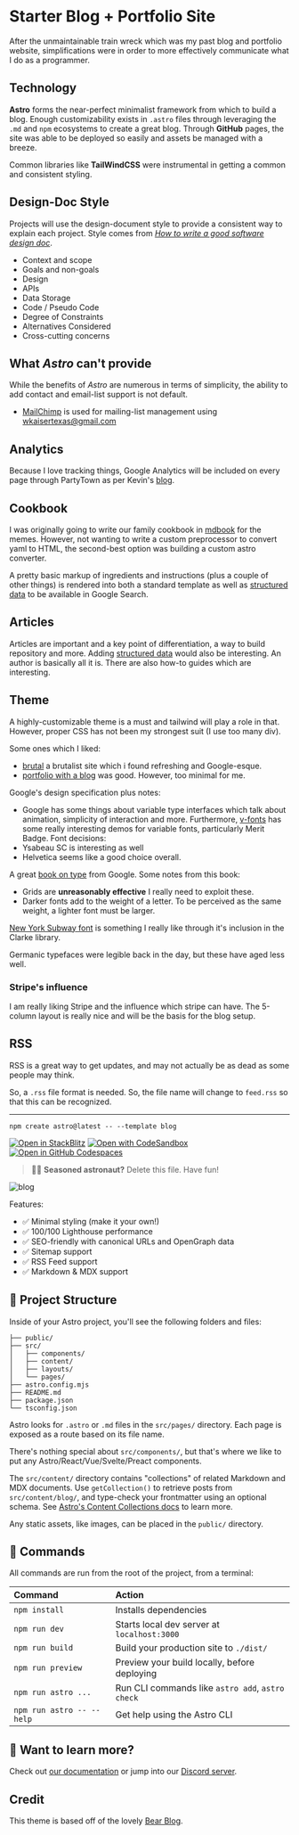 # Starter Blog + Portfolio Site

After the unmaintainable train wreck which was my past blog and portfolio website, simplifications were in order to more effectively communicate what I do as a programmer. 

## Technology

**Astro** forms the near-perfect minimalist framework from which to build a blog. Enough customizability exists in `.astro` files through leveraging the `.md` and `npm` ecosystems to create a great blog. Through **GitHub** pages, the site was able to be deployed so easily and assets be managed with a breeze.

Common libraries like **TailWindCSS** were instrumental in getting a common and consistent styling.

## Design-Doc Style

Projects will use the design-document style to provide a consistent way to explain each project. Style comes from *[How to write a good software design doc](https://www.freecodecamp.org/news/how-to-write-a-good-software-design-document-66fcf019569c/)*.

- Context and scope
- Goals and non-goals
- Design
- APIs
- Data Storage
- Code / Pseudo Code
- Degree of Constraints
- Alternatives Considered
- Cross-cutting concerns

## What *Astro* can't provide

While the benefits of *Astro* are numerous in terms of simplicity, the ability to add contact and email-list support is not default. 

- [MailChimp](https://us21.admin.mailchimp.com) is used for mailing-list management using [wkaisertexas@gmail.com](mailto:wkaisertexas@gmail.com)

## Analytics

Because I love tracking things, Google Analytics will be included on every page through PartyTown as per Kevin's [blog](https://www.kevinzunigacuellar.com/blog/google-analytics-in-astro/).

## Cookbook

I was originally going to write our family cookbook in [mdbook](https://rust-lang.github.io/mdBook/) for the memes. However, not wanting to write a custom preprocessor to convert yaml to HTML, the second-best option was building a custom astro converter. 

A pretty basic markup of ingredients and instructions (plus a couple of other things) is rendered into both a standard template as well as [structured data](https://developers.google.com/search/docs/appearance/structured-data/recipe) to be available in Google Search.

## Articles

Articles are important and a key point of differentiation, a way to build repository and more. Adding [structured data](https://developers.google.com/search/docs/appearance/structured-data/search-gallery) would also be interesting. An author is basically all it is. There are also how-to guides which are interesting.

## Theme

A highly-customizable theme is a must and tailwind will play a role in that. However, proper CSS has not been my strongest suit (I use too many div). 

Some ones which I liked: 
- [brutal](https://developers.google.com/search/docs/appearance/structured-data/search-gallery) a brutalist site which i found refreshing and Google-esque.
- [portfolio with a blog](https://demo.maxencewolff.com) was good. However, too minimal for me.

Google's design specification plus notes: 
- Google has some things about variable type interfaces which talk about animation, simplicity of interaction and more. Furthermore, [v-fonts](https://v-fonts.com/tags/C20) has some really interesting demos for variable fonts, particularly Merit Badge.
Font decisions:
- Ysabeau SC is interesting as well
- Helvetica seems like a good choice overall. 

A great [book on type](https://static.googleusercontent.com/media/fonts.google.com/en//knowledge/stop_stealing_sheep.pdf) from Google. Some notes from this book:
- Grids are **unreasonably effective** I really need to exploit these.
- Darker fonts add to the weight of a letter. To be perceived as the same weight, a lighter font must be larger.


[New York Subway font](https://nycsubwayfont.com/#:~:text=HISTORY%20OF%20THE%20SUBWAY%20TILES,enamel%2C%20and%20hand%20painted%20signage.) is something I really like through it's inclusion in the Clarke library. 

Germanic typefaces were legible back in the day, but these have aged less well.


### Stripe's influence

I am really liking Stripe and the influence which stripe can have. The 5-column layout is really nice and will be the basis for the blog setup.



## RSS 

RSS is a great way to get updates, and may not actually be as dead as some people may think.

So, a `.rss` file format is needed. So, the file name will change to `feed.rss` so that this can be recognized.

---

```
npm create astro@latest -- --template blog
```

[![Open in StackBlitz](https://developer.stackblitz.com/img/open_in_stackblitz.svg)](https://stackblitz.com/github/withastro/astro/tree/latest/examples/blog)
[![Open with CodeSandbox](https://assets.codesandbox.io/github/button-edit-lime.svg)](https://codesandbox.io/p/sandbox/github/withastro/astro/tree/latest/examples/blog)
[![Open in GitHub Codespaces](https://github.com/codespaces/badge.svg)](https://codespaces.new/withastro/astro?devcontainer_path=.devcontainer/blog/devcontainer.json)

> 🧑‍🚀 **Seasoned astronaut?** Delete this file. Have fun!


![blog](https://user-images.githubusercontent.com/4677417/186189140-4ef17aac-c3c9-4918-a8c2-ce86ba1bb394.png)

Features:

- ✅ Minimal styling (make it your own!)
- ✅ 100/100 Lighthouse performance
- ✅ SEO-friendly with canonical URLs and OpenGraph data
- ✅ Sitemap support
- ✅ RSS Feed support
- ✅ Markdown & MDX support

## 🚀 Project Structure

Inside of your Astro project, you'll see the following folders and files:

```
├── public/
├── src/
│   ├── components/
│   ├── content/
│   ├── layouts/
│   └── pages/
├── astro.config.mjs
├── README.md
├── package.json
└── tsconfig.json
```

Astro looks for `.astro` or `.md` files in the `src/pages/` directory. Each page is exposed as a route based on its file name.

There's nothing special about `src/components/`, but that's where we like to put any Astro/React/Vue/Svelte/Preact components.

The `src/content/` directory contains "collections" of related Markdown and MDX documents. Use `getCollection()` to retrieve posts from `src/content/blog/`, and type-check your frontmatter using an optional schema. See [Astro's Content Collections docs](https://docs.astro.build/en/guides/content-collections/) to learn more.

Any static assets, like images, can be placed in the `public/` directory.

## 🧞 Commands

All commands are run from the root of the project, from a terminal:

| Command                   | Action                                           |
| :------------------------ | :----------------------------------------------- |
| `npm install`             | Installs dependencies                            |
| `npm run dev`             | Starts local dev server at `localhost:3000`      |
| `npm run build`           | Build your production site to `./dist/`          |
| `npm run preview`         | Preview your build locally, before deploying     |
| `npm run astro ...`       | Run CLI commands like `astro add`, `astro check` |
| `npm run astro -- --help` | Get help using the Astro CLI                     |

## 👀 Want to learn more?

Check out [our documentation](https://docs.astro.build) or jump into our [Discord server](https://astro.build/chat).

## Credit

This theme is based off of the lovely [Bear Blog](https://github.com/HermanMartinus/bearblog/).
